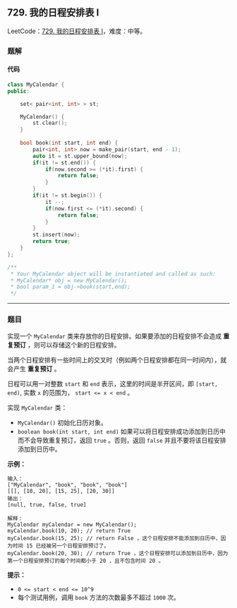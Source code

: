 ## 729. 我的日程安排表 I

LeetCode：[729. 我的日程安排表 I](https://leetcode.cn/problems/my-calendar-i/)，难度：中等。

### 题解

#### 代码

```c++
class MyCalendar {
public:

    set< pair<int, int> > st;

    MyCalendar() {
        st.clear();
    }
    
    bool book(int start, int end) {
        pair<int, int> now = make_pair(start, end - 1);
        auto it = st.upper_bound(now);
        if(it != st.end()) {
            if(now.second >= (*it).first) {
                return false;
            }
        }
        if(it != st.begin()) {
            it --;
            if(now.first <= (*it).second) {
                return false;
            }
        }
        st.insert(now);
        return true;
    }
};

/**
 * Your MyCalendar object will be instantiated and called as such:
 * MyCalendar* obj = new MyCalendar();
 * bool param_1 = obj->book(start,end);
 */
```



---



### 题目

实现一个 `MyCalendar` 类来存放你的日程安排。如果要添加的日程安排不会造成 **重复预订** ，则可以存储这个新的日程安排。

当两个日程安排有一些时间上的交叉时（例如两个日程安排都在同一时间内），就会产生 **重复预订** 。

日程可以用一对整数 `start` 和 `end` 表示，这里的时间是半开区间，即 `[start, end)`, 实数 `x` 的范围为，  `start <= x < end` 。

实现 `MyCalendar` 类：

- `MyCalendar()` 初始化日历对象。
- `boolean book(int start, int end)` 如果可以将日程安排成功添加到日历中而不会导致重复预订，返回 `true` 。否则，返回 `false` 并且不要将该日程安排添加到日历中。

 

**示例：**

```
输入：
["MyCalendar", "book", "book", "book"]
[[], [10, 20], [15, 25], [20, 30]]
输出：
[null, true, false, true]

解释：
MyCalendar myCalendar = new MyCalendar();
myCalendar.book(10, 20); // return True
myCalendar.book(15, 25); // return False ，这个日程安排不能添加到日历中，因为时间 15 已经被另一个日程安排预订了。
myCalendar.book(20, 30); // return True ，这个日程安排可以添加到日历中，因为第一个日程安排预订的每个时间都小于 20 ，且不包含时间 20 。
```

 

**提示：**

- `0 <= start < end <= 10^9`
- 每个测试用例，调用 `book` 方法的次数最多不超过 `1000` 次。


